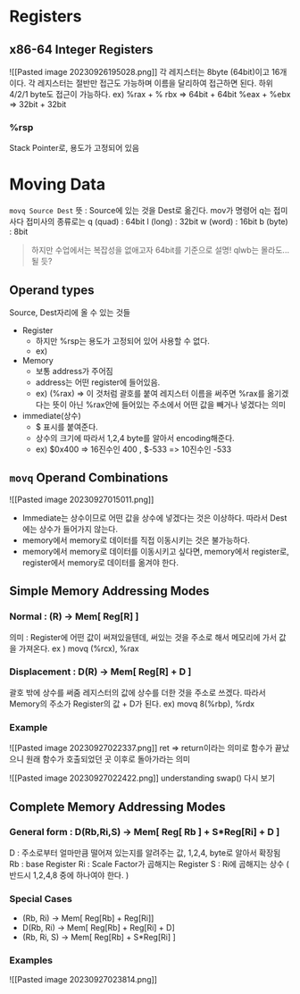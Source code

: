 # Registers
## x86-64 Integer Registers
![[Pasted image 20230926195028.png]]
각 레지스터는 8byte (64bit)이고 16개이다.
각 레지스터는 절반만 접근도 가능하며 이름을 달리하여 접근하면 된다. 하위 4/2/1 byte도 접근이 가능하다.
ex)
%rax + % rbx => 64bit + 64bit
%eax + %ebx => 32bit + 32bit
### %rsp
Stack Pointer로, 용도가 고정되어 있음

# Moving Data
`movq Source Dest`
뜻 : Source에 있는 것을 Dest로 옮긴다.
mov가 명령어 q는 접미사다
접미사의 종류로는 
q (quad) : 64bit
l (long) : 32bit
w (word) : 16bit
b (byte) : 8bit
> 하지만 수업에서는 복잡성을 없애고자 64bit를 기준으로 설명!
> qlwb는 몰라도...될 듯?

## Operand types
Source, Dest자리에 올 수 있는 것들
- Register
	- 하지만 %rsp는 용도가 고정되어 있어 사용할 수 없다.
	- ex) 
- Memory
	- 보통 address가 주어짐
	- address는 어떤 register에 들어있음.
	- ex) (%rax) => 이 것처럼 괄호를 붙여 레지스터 이름을 써주면 %rax를 옮기겠다는 뜻이 아닌 %rax안에 들어있는 주소에서 어떤 값을 빼거나 넣겠다는 의미
- immediate(상수)
	- $ 표시를 붙여준다.
	- 상수의 크기에 따라서 1,2,4 byte를 알아서 encoding해준다.
	- ex) $0x400 => 16진수인 400 , $-533 => 10진수인 -533

## `movq` Operand Combinations
![[Pasted image 20230927015011.png]]
- Immediate는 상수이므로 어떤 값을 상수에 넣겠다는 것은 이상하다. 따라서 Dest에는 상수가 들어가지 않는다.
- memory에서 memory로 데이터를 직접 이동시키는 것은 불가능하다.
- memory에서 memory로 데이터를 이동시키고 싶다면, memory에서 register로, register에서 memory로 데이터를 옮겨야 한다.

## Simple Memory Addressing Modes
### Normal : (R) -> Mem\[ Reg\[R] ]
의미 : Register에 어떤 값이 써져있을텐데, 써있는 것을 주소로 해서 메모리에 가서 값을 가져온다.
ex ) movq (%rcx), %rax
### Displacement : D(R) -> Mem\[ Reg\[R] + D ]
괄호 밖에 상수를 써줌 레지스터의 값에 상수를 더한 것을 주소로 쓰겠다.
따라서 Memory의 주소가 Register의 값 + D가 된다.
ex) movq 8(%rbp), %rdx
### Example
![[Pasted image 20230927022337.png]]
ret => return이라는 의미로 함수가 끝났으니 원래 함수가 호출되었던 곳 이후로 돌아가라는 의미 

![[Pasted image 20230927022422.png]]
understanding swap() 다시 보기

## Complete Memory Addressing Modes
### General form : D(Rb,Ri,S) -> Mem\[ Reg\[ Rb ] + S\*Reg\[Ri] + D ]
D : 주소로부터 얼마만큼 떨어져 있는지를 알려주는 값, 1,2,4, byte로 알아서 확장됨
Rb : base Register 
Ri : Scale Factor가 곱해지는 Register 
S :  Ri에 곱해지는 상수 ( 반드시 1,2,4,8 중에 하나여야 한다. )

### Special Cases
- (Rb, Ri) -> Mem\[ Reg\[Rb] + Reg\[Ri]]
- D(Rb, Ri) -> Mem\[ Reg\[Rb] + Reg\[Ri] + D]
- (Rb, Ri, S) -> Mem\[ Reg\[Rb] + S\*Reg\[Ri] ]

### Examples
![[Pasted image 20230927023814.png]]


